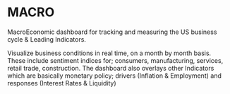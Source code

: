 # MACRO


MacroEconomic dashboard for tracking and measuring the US business cycle & Leading Indicators. 

Visualize business conditions in real time, on a month by month basis. These include sentiment indices for; consumers, manufacturing, services, retail trade, construction. The dashboard also 
overlays other Indicators which are basically monetary policy; drivers (Inflation & Employment) and responses (Interest Rates & Liquidity)